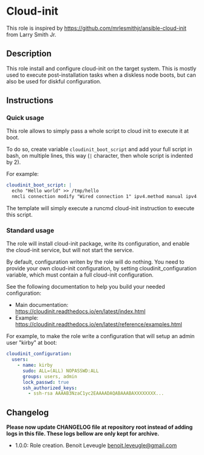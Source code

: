 # Cloud-init

This role is inspired by https://github.com/mrlesmithjr/ansible-cloud-init from Larry Smith Jr.

## Description

This role install and configure cloud-init on the target system.
This is mostly used to execute post-installation tasks when a diskless node boots, but can also be used for diskful configuration.

## Instructions

### Quick usage

This role allows to simply pass a whole script to cloud init to execute it at boot.

To do so, create variable `cloudinit_boot_script` and add your full script in bash, on multiple lines, this way (`|` character, then whole script is indented by 2).

For example:

```yaml
cloudinit_boot_script: |
  echo "Hello world" >> /tmp/hello
  nmcli connection modify "Wired connection 1" ipv4.method manual ipv4.address 10.0.2.152/24 ipv4.gateway 10.0.2.1 ipv4.dns 10.0.2.1
```

The template will simply execute a runcmd cloud-init instruction to execute this script.

### Standard usage

The role will install cloud-init package, write its configuration, and enable the cloud-init service, but will not start the service.

By default, configuration writen by the role will do nothing.
You need to provide your own cloud-init configuration, by setting cloudinit_configuration variable, which must contain a full cloud-init configuration.

See the following documentation to help you build your needed configuration:

* Main documentation: https://cloudinit.readthedocs.io/en/latest/index.html
* Example: https://cloudinit.readthedocs.io/en/latest/reference/examples.html

For example, to make the role write a configuration that will setup an admin user "kirby" at boot:

```yaml
cloudinit_configuration:
  users:
    - name: kirby
      sudo: ALL=(ALL) NOPASSWD:ALL
      groups: users, admin
      lock_passwd: true
      ssh_authorized_keys:
        - ssh-rsa AAAAB3NzaC1yc2EAAAADAQABAAABAXXXXXXXX...
```

## Changelog

**Please now update CHANGELOG file at repository root instead of adding logs in this file.
These logs bellow are only kept for archive.**

* 1.0.0: Role creation. Benoit Leveugle <benoit.leveugle@gmail.com>
